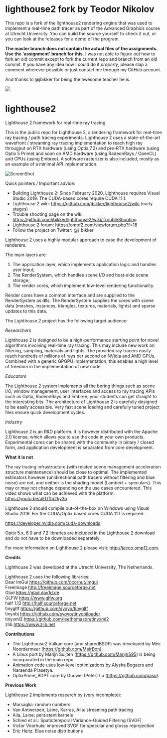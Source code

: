 # lighthouse2 fork by Teodor Nikolov
This repo is a fork of the lighthouse2 rendering engine that was used to implement a real-time path tracer as part of the Advanced Graphics course at Utrecht University.
You can build the source yourself to check it out, or you can look at the releases for a demo of the program.

**The master branch does not contain the actual files of the assignments. Use the 'assignment' branch for this.** I was not able to figure out how to fork an old commit except to fork the current repo and branch from an old commit. If you have any idea how I could do it _properly_, please slap a comment wherever possible or just contact me through my GitHub account.

And thanks to @jbikker for being the awesome teacher he is.

![](https://user-images.githubusercontent.com/23489933/147778386-c0882c2b-4a0c-4126-a7f7-8950836c4d92.png)

# lighthouse2
Lighthouse 2 framework for real-time ray tracing

This is the public repo for Lighthouse 2, a rendering framework for real-time ray tracing / path tracing experiments. 
Lighthouse 2 uses a state-of-the-art wavefront / streaming ray tracing implementation to reach high ray througput on RTX hardware 
(using Optix 7.2) and pre-RTX hardware (using Optix 5 Prime) and soon on AMD hardware (using RadeonRays / OpenCL) and CPUs (using Embree).
A software rasterizer is also included, mostly as an example of a minimal API implementation.

![ScreenShot](/screenshots/lighthouse_cobra.png)

Quick pointers / Important advice:

* Building Lighthouse 2: Since February 2020, Lighthouse requires Visual Studio 2019. The CUDA-based cores require CUDA 11.1.
* Lighthouse 2 wiki: https://github.com/jbikker/lighthouse2/wiki (early stages)
* Trouble shooting page on the wiki: https://github.com/jbikker/lighthouse2/wiki/TroubleShooting
* Lighthouse 2 forum: https://ompf2.com/viewforum.php?f=18
* Follow the project on Twitter: @j_bikker

Lighthouse 2 uses a highly modular approach to ease the development of renderers.

The main layers are:

1. The application layer, which implements application logic and handles user input;
2. The RenderSystem, which handles scene I/O and host-side scene storage;
3. The render cores, which implement low-level rendering functionality.

Render cores have a common interface and are supplied to the RenderSystem as dlls. The RenderSystem supplies the cores with scene data 
(meshes, instances, triangles, textures, materials, lights) and sparse updates to this data.

The Lighthouse 2 project has the following target audience:

*Researchers*

Lighthouse 2 is designed to be a high-performance starting point for novel algorithms involving real-time ray tracing. This may include
new work on filtering, sampling, materials and lights. The provided ray tracers easily reach hundreds of millions of rays per second 
on NVidia and AMD GPUs. Combined with a generic GPGPU implementation, this enables a high level of freedom in the implementation of 
new code.

*Educators*

The Lighthouse 2 system implements all the boring things such as scene I/O, window management, user interfaces and access to ray tracing
APIs such as Optix, RadeonRays and Embree; your students can get straight to the interesting bits. The architecture of Lighthouse 2 is
carefully designed to be easily accessible. Very fast scene loading and carefully tuned project files ensure quick development cycles.

*Industry*

Lighthouse 2 is an R&D platform. It is however distributed with the Apache 2.0 license, which allows you to use the code in your
own products. Experimental cores can be shared with the community in binary / closed form, and application development is separated
from core development.

<b>What it is not</b>

The ray tracing infrastructure (with related scene management acceleration structure maintenance) should be close to optimal. 
The implemented estimators however (unidirectional path tracers without filtering and blue noise) are not, and neither is the shading
model (Lambert + speculars). This may or may not change depending on the use cases encountered. This video shows what can be
achieved with the platform: https://youtu.be/uEDTtu2ky3o .

Lighthouse 2 should compile out-of-the-box on Windows using Visual Studio 2019. For the CUDA/Optix based cores CUDA 11.1 is required:

https://developer.nvidia.com/cuda-downloads

Optix 5.x, 6.0 and 7.2 libraries are included in the Lighthouse 2 download and do not have to be downloaded separately.

For more information on Lighthouse 2 please visit: http://jacco.ompf2.com.

<b>Credits</b>

Lighthouse 2 was developed at the Utrecht University, The Netherlands.

Lighthouse 2 uses the following libraries:<br>
Dear ImGui https://github.com/ocornut/imgui<br>
FreeImage http://freeimage.sourceforge.net<br>
Glad https://glad.dav1d.de<br>
GLFW https://www.glfw.org<br>
half 1.12 http://half.sourceforge.net<br>
tinygltf https://github.com/syoyo/tinygltf<br>
tinyobj https://github.com/syoyo/tinyobjloader<br>
tinyxml2 https://github.com/leethomason/tinyxml2<br>
zlib https://www.zlib.net

<b>Contributions</b>

* The Lighthouse2 Vulkan core (and sharedBSDF) was developed by Mèir Noordermeer (https://github.com/MeirBon).
* A Linux port by Marijn Suijten (https://github.com/MarijnS95) is being incorporated in the main repo.
* Animation code uses low-level optimizations by Alysha Bogaers and Naraenda Prasetya.
* OptixPrime_BDPT core by Guowei (Peter) Lu (https://github.com/pasu).

<b>Previous Work</b>

Lighthouse 2 implements research by (very incomplete):

* Marsaglia: random numbers
* Van Antwerpen, Laine, Karras, Aila: streaming path tracing
* Aila, Laine: persistent kernels
* Schied et al.: Spatiotemporal Variance-Guided Filtering (SVGF)
* Victor Voorhuis: improved SVGF for specular and glossy reprojection
* Eric Heitz: Blue noise distributions
